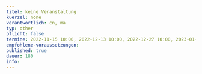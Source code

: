 ```yaml
---
titel: keine Veranstaltung
kuerzel: none
verantwortlich: cn, ma
typ: other
pflicht: false
termine: 2022-11-15 10:00, 2022-12-13 10:00, 2022-12-27 10:00, 2023-01-03 10:00
empfohlene-voraussetzungen: 
published: true
dauer: 180
info: 
---
```


